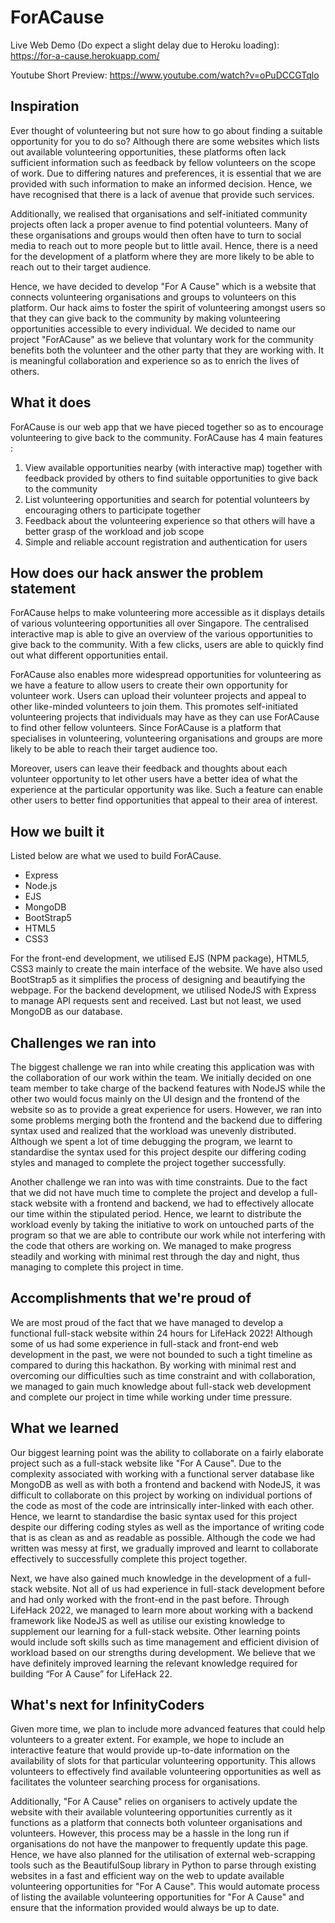 # ForACause

Live Web Demo (Do expect a slight delay due to Heroku loading): https://for-a-cause.herokuapp.com/

Youtube Short Preview: https://www.youtube.com/watch?v=oPuDCCGTqlo

## Inspiration
Ever thought of volunteering but not sure how to go about finding a suitable opportunity for you to do so? Although there are some websites which lists out available volunteering opportunities, these platforms often lack sufficient information such as feedback by fellow volunteers on the scope of work. Due to differing natures and preferences, it is essential that we are provided with such information to make an informed decision. Hence, we have recognised that there is a lack of avenue that provide such services.

Additionally, we realised that organisations and self-initiated community projects often lack a proper avenue to find potential volunteers. Many of these organisations and groups would then often have to turn to social media to reach out to more people but to little avail. Hence, there is a need for the development of a platform where they are more likely to be able to reach out to their target audience.

Hence, we have decided to develop "For A Cause" which is a website that connects volunteering organisations and groups to volunteers on this platform. Our hack aims to foster the spirit of volunteering amongst users so that they can give back to the community by making volunteering opportunities accessible to every individual. We decided to name our project "ForACause" as we believe that voluntary work for the community benefits both the volunteer and the other party that they are working with. It is meaningful collaboration and experience so as to enrich the lives of others.

## What it does
ForACause is our web app that we have pieced together so as to encourage volunteering to give back to the community. ForACause has 4 main features :
1. View available opportunities nearby (with interactive map) together with feedback provided by others to find suitable opportunities to give back to the community 
2. List volunteering opportunities and search for potential volunteers by encouraging others to participate together
3. Feedback about the volunteering experience so that others will have a better grasp of the workload and job scope
4. Simple and reliable account registration and authentication for users

## How does our hack answer the problem statement
ForACause helps to make volunteering more accessible as it displays details of various volunteering opportunities all over Singapore. The centralised interactive map is able to give an overview of the various opportunities to give back to the community. With a few clicks, users are able to quickly find out what different opportunities entail. 

ForACause also enables more widespread opportunities for volunteering as we have a feature to allow users to create their own opportunity for volunteer work. Users can upload their volunteer projects and appeal to other like-minded volunteers to join them. This promotes self-initiated volunteering projects that individuals may have as they can use ForACause to find other fellow volunteers. Since ForACause is a platform that specialises in volunteering, volunteering organisations and groups are more likely to be able to reach their target audience too.

Moreover, users can leave their feedback and thoughts about each volunteer opportunity to let other users have a better idea of what the experience at the particular opportunity was like. Such a feature can enable other users to better find opportunities that appeal to their area of interest.

## How we built it
Listed below are what we used to build ForACause.
- Express
- Node.js
- EJS
- MongoDB
- BootStrap5
- HTML5
- CSS3

For the front-end development, we utilised EJS (NPM package), HTML5, CSS3 mainly to create the main interface of the website. We have also used BootStrap5 as it simplifies the process of designing and beautifying the webpage. For the backend development, we utilised NodeJS with Express to manage API requests sent and received. Last but not least, we used MongoDB as our database. 

## Challenges we ran into
The biggest challenge we ran into while creating this application was with the collaboration of our work within the team. We initially decided on one team member to take charge of the backend features with NodeJS while the other two would focus mainly on the UI design and the frontend of the website so as to provide a great experience for users. However, we ran into some problems merging both the frontend and the backend due to differing syntax used and realized that the workload was unevenly distributed. Although we spent a lot of time debugging the program, we learnt to standardise the syntax used for this project despite our differing coding styles and managed to complete the project together successfully.

Another challenge we ran into was with time constraints. Due to the fact that we did not have much time to complete the project and develop a full-stack website with a frontend and backend, we had to effectively allocate our time within the stipulated period. Hence, we learnt to distribute the workload evenly by taking the initiative to work on untouched parts of the program so that we are able to contribute our work while not interfering with the code that others are working on. We managed to make progress steadily and working with minimal rest through the day and night, thus managing to complete this project in time.

## Accomplishments that we're proud of
We are most proud of the fact that we have managed to develop a functional full-stack website within 24 hours for LifeHack 2022! Although some of us had some experience in full-stack and front-end web development in the past, we were not bounded to such a tight timeline as compared to during this hackathon. By working with minimal rest and overcoming our difficulties such as time constraint and with collaboration, we managed to gain much knowledge about full-stack web development and complete our project in time while working under time pressure.

## What we learned
Our biggest learning point was the ability to collaborate on a fairly elaborate project such as a full-stack website like "For A Cause". Due to the complexity associated with working with a functional server database like MongoDB as well as with both a frontend and backend with NodeJS, it was difficult to collaborate on this project by working on individual portions of the code as most of the code are intrinsically inter-linked with each other. Hence, we learnt to standardise the basic syntax used for this project despite our differing coding styles as well as the importance of writing code that is as clean as and as readable as possible. Although the code we had written was messy at first, we gradually improved and learnt to collaborate effectively to successfully complete this project together.

Next, we have also gained much knowledge in the development of a full-stack website. Not all of us had experience in full-stack development before and had only worked with the front-end in the past before. Through LifeHack 2022, we managed to learn more about working with a backend framework like NodeJS as well as utilise our existing knowledge to supplement our learning for a full-stack website. Other learning points would include soft skills such as time management and efficient division of workload based on our strengths during development. We believe that we have definitely improved learning the relevant knowledge required for building “For A Cause” for LifeHack 22.

## What's next for InfinityCoders
Given more time, we plan to include more advanced features that could help volunteers to a greater extent. For example, we hope to include an interactive feature that would provide up-to-date information on the availability of slots for that particular volunteering opportunity. This allows volunteers to effectively find available volunteering opportunities as well as facilitates the volunteer searching process for organisations.

Additionally, "For A Cause" relies on organisers to actively update the website with their available volunteering opportunities currently as it functions as a platform that connects both volunteer organisations and volunteers. However, this process may be a hassle in the long run if organisations do not have the manpower to frequently update this page. Hence, we have also planned for the utilisation of external web-scrapping tools such as the BeautifulSoup library in Python to parse through existing websites in a fast and efficient way on the web to update available volunteering opportunities for "For A Cause". This would automate process of listing the available volunteering opportunities for "For A Cause" and ensure that the information provided would always be up to date.
